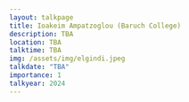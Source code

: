 ```yaml
---
layout: talkpage
title: Ioakeim Ampatzoglou (Baruch College)
description: TBA
location: TBA
talktime: TBA
img: /assets/img/elgindi.jpeg
talkdate: "TBA"
importance: 1
talkyear: 2024
---
```


<!-- note that the "description" is actually the talk title -->
